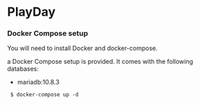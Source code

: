 # PlayDay


### Docker Compose setup
You will need to install Docker and docker-compose.

a Docker Compose setup is provided. It comes with the following databases:

- mariadb:10.8.3

```
 $ docker-compose up -d
```

